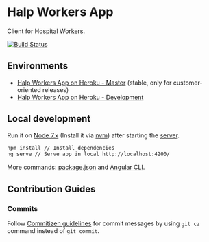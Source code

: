 # Halp Workers App
Client for Hospital Workers.

[![Build Status](https://travis-ci.org/halp-project/halp-workers-app.svg?branch=dev)](https://travis-ci.org/halp-project/halp-workers-app)

## Environments
- [Halp Workers App on Heroku - Master](https://halp-workers-app.herokuapp.com/) (stable, only for customer-oriented releases)
- [Halp Workers App on Heroku - Development](https://halp-workers-app-staging.herokuapp.com)

## Local development

Run it on [Node 7.x](https://nodejs.org/es/) (Install it via [nvm](https://github.com/creationix/nvm)) after starting the [server](https://github.com/halp-project/halp-server).
```bash
npm install // Install dependencies
ng serve // Serve app in local http://localhost:4200/
```

More commands: [package.json](https://github.com/halp-project/halp-workers-app/blob/dev/package.json) and [Angular CLI](https://cli.angular.io/).

## Contribution Guides
### Commits
Follow [Commitizen guidelines](https://github.com/commitizen/cz-cli) for commit messages by using `git cz` command instead of `git commit`.
